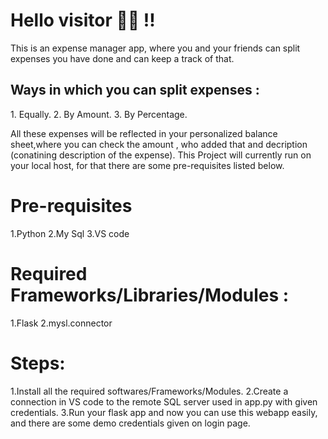 <h1> Hello visitor 👋🏻 !!</h1>

This is an expense manager app, where you and your friends can split expenses you have done and can keep a track of that.

<h2>Ways in which you can split expenses :</h2>
1. Equally.
2. By Amount.
3. By Percentage.

All these expenses will be reflected in your personalized balance sheet,where you can check the amount , who added that and decription (conatining description of the expense).
This Project will currently run on your local host, for that there are some pre-requisites listed below.

<h1>Pre-requisites</h1>
1.Python
2.My Sql
3.VS code

<h1>Required Frameworks/Libraries/Modules :</h1>
1.Flask
2.mysl.connector

<h1>Steps:</h1>
1.Install all the required softwares/Frameworks/Modules.
2.Create a connection in VS code to the remote SQL server used in app.py with given credentials.
3.Run your flask app and now you can use this webapp easily, and there are some  demo credentials given on login page.
